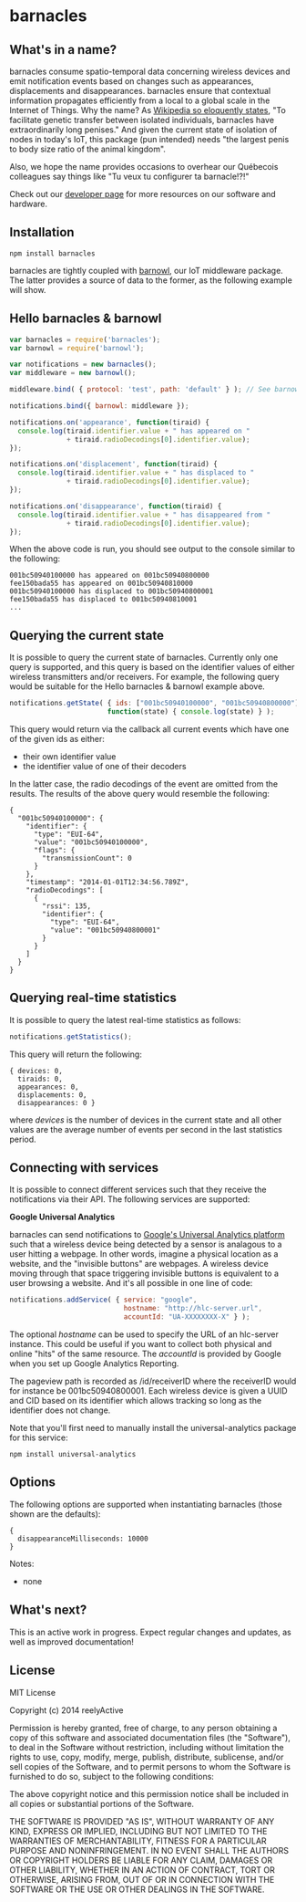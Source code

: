 barnacles
=========


What's in a name?
-----------------

barnacles consume spatio-temporal data concerning wireless devices and emit notification events based on changes such as appearances, displacements and disappearances.  barnacles ensure that contextual information propagates efficiently from a local to a global scale in the Internet of Things.  Why the name?  As [Wikipedia so eloquently states](http://en.wikipedia.org/wiki/Barnacle#Sexual_reproduction), "To facilitate genetic transfer between isolated individuals, barnacles have extraordinarily long penises."  And given the current state of isolation of nodes in today's IoT, this package (pun intended) needs "the largest penis to body size ratio of the animal kingdom".

Also, we hope the name provides occasions to overhear our Québecois colleagues say things like "Tu veux tu configurer ta barnacle!?!"

Check out our [developer page](http://reelyactive.github.io/) for more resources on our software and hardware.


Installation
------------

    npm install barnacles

barnacles are tightly coupled with [barnowl](https://www.npmjs.org/package/barnowl), our IoT middleware package.  The latter provides a source of data to the former, as the following example will show. 


Hello barnacles & barnowl
-------------------------

```javascript
var barnacles = require('barnacles');
var barnowl = require('barnowl');

var notifications = new barnacles();
var middleware = new barnowl();

middleware.bind( { protocol: 'test', path: 'default' } ); // See barnowl

notifications.bind({ barnowl: middleware });

notifications.on('appearance', function(tiraid) {
  console.log(tiraid.identifier.value + " has appeared on "
              + tiraid.radioDecodings[0].identifier.value);
});

notifications.on('displacement', function(tiraid) {
  console.log(tiraid.identifier.value + " has displaced to "
              + tiraid.radioDecodings[0].identifier.value);
});

notifications.on('disappearance', function(tiraid) {
  console.log(tiraid.identifier.value + " has disappeared from "
              + tiraid.radioDecodings[0].identifier.value);
});
```

When the above code is run, you should see output to the console similar to the following:

    001bc50940100000 has appeared on 001bc50940800000
    fee150bada55 has appeared on 001bc50940810000
    001bc50940100000 has displaced to 001bc50940800001
    fee150bada55 has displaced to 001bc50940810001
    ...


Querying the current state
--------------------------

It is possible to query the current state of barnacles.  Currently only one query is supported, and this query is based on the identifier values of either wireless transmitters and/or receivers.  For example, the following query would be suitable for the Hello barnacles & barnowl example above.

```javascript
notifications.getState( { ids: ["001bc50940100000", "001bc50940800000"] },
                        function(state) { console.log(state) } );
```

This query would return via the callback all current events which have one of the given ids as either:
- their own identifier value
- the identifier value of one of their decoders

In the latter case, the radio decodings of the event are omitted from the results.  The results of the above query would resemble the following:

    {
      "001bc50940100000": {
        "identifier": {
          "type": "EUI-64",
          "value": "001bc50940100000",
          "flags": {
            "transmissionCount": 0
          }
        },
        "timestamp": "2014-01-01T12:34:56.789Z",
        "radioDecodings": [
          {
            "rssi": 135,
            "identifier": {
              "type": "EUI-64",
              "value": "001bc50940800001"
            }
          }
        ]
      }
    }


Querying real-time statistics
-----------------------------

It is possible to query the latest real-time statistics as follows:

```javascript
notifications.getStatistics();
```

This query will return the following:

    { devices: 0,
      tiraids: 0,
      appearances: 0,
      displacements: 0,
      disappearances: 0 }

where _devices_ is the number of devices in the current state and all other values are the average number of events per second in the last statistics period.


Connecting with services
------------------------

It is possible to connect different services such that they receive the notifications via their API.  The following services are supported:

__Google Universal Analytics__

barnacles can send notifications to [Google's Universal Analytics platform](http://www.google.ca/analytics/) such that a wireless device being detected by a sensor is analagous to a user hitting a webpage.  In other words, imagine a physical location as a website, and the "invisible buttons" are webpages.  A wireless device moving through that space triggering invisible buttons is equivalent to a user browsing a website.  And it's all possible in one line of code:

```javascript
notifications.addService( { service: "google",
                            hostname: "http://hlc-server.url",
                            accountId: "UA-XXXXXXXX-X" } );
```
 
The optional _hostname_ can be used to specify the URL of an hlc-server instance.  This could be useful if you want to collect both physical and online "hits" of the same resource.  The _accountId_ is provided by Google when you set up Google Analytics Reporting.

The pageview path is recorded as /id/receiverID where the receiverID would for instance be 001bc50940800001.  Each wireless device is given a UUID and CID based on its identifier which allows tracking so long as the identifier does not change.

Note that you'll first need to manually install the universal-analytics package for this service:

    npm install universal-analytics


Options
-------

The following options are supported when instantiating barnacles (those shown are the defaults):

    {
      disappearanceMilliseconds: 10000
    }

Notes:
- none


What's next?
------------

This is an active work in progress.  Expect regular changes and updates, as well as improved documentation!


License
-------

MIT License

Copyright (c) 2014 reelyActive

Permission is hereby granted, free of charge, to any person obtaining a copy of this software and associated documentation files (the "Software"), to deal in the Software without restriction, including without limitation the rights to use, copy, modify, merge, publish, distribute, sublicense, and/or sell copies of the Software, and to permit persons to whom the Software is furnished to do so, subject to the following conditions:

The above copyright notice and this permission notice shall be included in all copies or substantial portions of the Software.

THE SOFTWARE IS PROVIDED "AS IS", WITHOUT WARRANTY OF ANY KIND, EXPRESS OR 
IMPLIED, INCLUDING BUT NOT LIMITED TO THE WARRANTIES OF MERCHANTABILITY, 
FITNESS FOR A PARTICULAR PURPOSE AND NONINFRINGEMENT. IN NO EVENT SHALL THE 
AUTHORS OR COPYRIGHT HOLDERS BE LIABLE FOR ANY CLAIM, DAMAGES OR OTHER 
LIABILITY, WHETHER IN AN ACTION OF CONTRACT, TORT OR OTHERWISE, ARISING FROM, 
OUT OF OR IN CONNECTION WITH THE SOFTWARE OR THE USE OR OTHER DEALINGS IN 
THE SOFTWARE.

